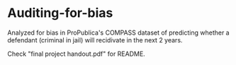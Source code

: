 # Auditing-for-bias
Analyzed for bias in ProPublica's COMPASS dataset of predicting whether a defendant (criminal in jail) will recidivate in the next 2 years.

Check "final project handout.pdf" for README.
